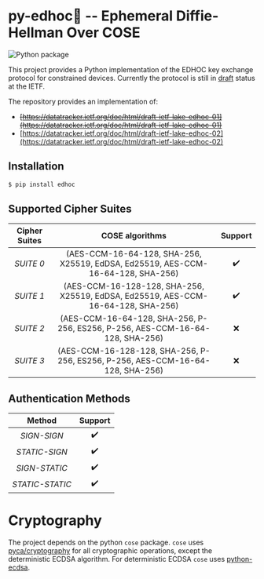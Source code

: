 # py-edhoc:snake: --  Ephemeral Diffie-Hellman Over COSE
![Python package](https://github.com/openwsn-berkeley/py-edhoc/workflows/Python%20package/badge.svg)

This project provides a Python implementation of the EDHOC key exchange protocol for constrained devices. 
Currently the protocol is still in [draft](https://datatracker.ietf.org/doc/draft-ietf-lake-edhoc/) status at the IETF.

The repository provides an implementation of:
  * <s>[https://datatracker.ietf.org/doc/html/draft-ietf-lake-edhoc-01](https://datatracker.ietf.org/doc/html/draft-ietf-lake-edhoc-01)</s>
  * [https://datatracker.ietf.org/doc/html/draft-ietf-lake-edhoc-02](https://datatracker.ietf.org/doc/html/draft-ietf-lake-edhoc-02)
  
## Installation

```bash
$ pip install edhoc
```
## Supported Cipher Suites
|  **Cipher Suites**  |                                **COSE algorithms**                              |     **Support**    |
|:-------------------:|:-------------------------------------------------------------------------------:|:------------------:|
| *SUITE 0*           |(AES-CCM-16-64-128, SHA-256, X25519, EdDSA, Ed25519, AES-CCM-16-64-128, SHA-256) | :heavy_check_mark: |
| *SUITE 1*           |(AES-CCM-16-128-128, SHA-256, X25519, EdDSA, Ed25519, AES-CCM-16-64-128, SHA-256)| :heavy_check_mark: |
| *SUITE 2*           |(AES-CCM-16-64-128, SHA-256, P-256, ES256, P-256, AES-CCM-16-64-128, SHA-256)    |         :x:        | 
| *SUITE 3*           | (AES-CCM-16-128-128, SHA-256, P-256, ES256, P-256, AES-CCM-16-64-128, SHA-256)  |         :x:        | 

## Authentication Methods
|      **Method**     |     **Support**    |
|:-------------------:|:------------------:|
| *SIGN-SIGN*         | :heavy_check_mark: |
| *STATIC-SIGN*       | :heavy_check_mark: |
| *SIGN-STATIC*       | :heavy_check_mark: | 
| *STATIC-STATIC*     | :heavy_check_mark: | 

# Cryptography
The project depends on the python `cose` package. `cose` uses [pyca/cryptography](https://github.com/pyca/cryptography) for all cryptographic operations, except the deterministic ECDSA algorithm. For deterministic ECDSA `cose` uses [python-ecdsa](https://github.com/warner/python-ecdsa). 
